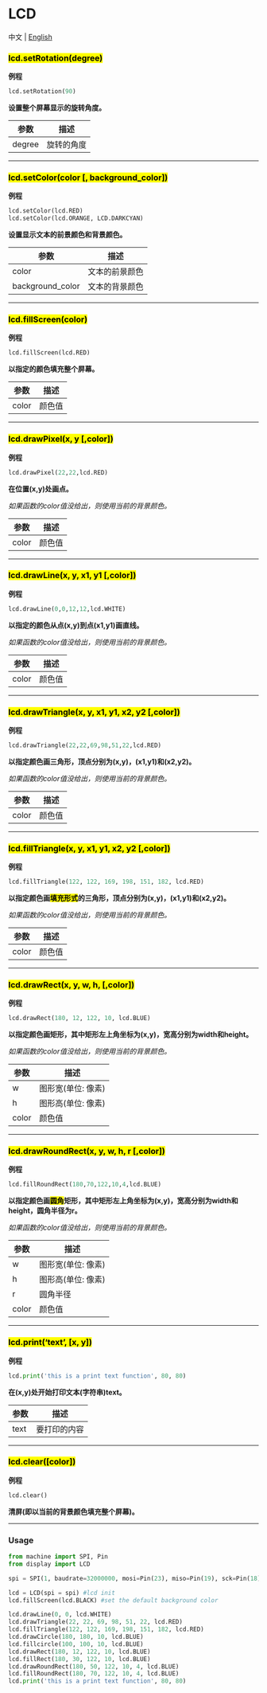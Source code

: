 # LCD

中文  | [English](https://m5stack.github.io/m5-docs/#/en/api_reference/api_lcd)

### <mark>lcd.setRotation(degree)</mark>

**例程**
```python
lcd.setRotation(90)
```

**设置整个屏幕显示的旋转角度。**

| 参数 | 描述 |
| --- | --- |
| degree | 旋转的角度 |



* * *


### <mark>lcd.setColor(color [, background_color])</mark>
**例程**
```python
lcd.setColor(lcd.RED)
lcd.setColor(lcd.ORANGE, LCD.DARKCYAN)
```

**设置显示文本的前景颜色和背景颜色。**

| 参数 | 描述 |
| --- | --- |
| color | 文本的前景颜色 |
| background_color| 文本的背景颜色 |

* * *

### <mark>lcd.fillScreen(color)</mark>
**例程**
```python
lcd.fillScreen(lcd.RED)
```
**以指定的颜色填充整个屏幕。**

| 参数 | 描述 |
| --- | --- |
| color | 颜色值 |



* * *

### <mark>lcd.drawPixel(x, y [,color])</mark>
**例程**
```python
lcd.drawPixel(22,22,lcd.RED)
```
**在位置(x,y)处画点。**

*如果函数的color值没给出，则使用当前的背景颜色。*

| 参数 | 描述 |
| --- | --- |
| color | 颜色值 |



* * *

### <mark>lcd.drawLine(x, y, x1, y1 [,color])</mark>
**例程**
```python
lcd.drawLine(0,0,12,12,lcd.WHITE)
```
**以指定的颜色从点(x,y)到点(x1,y1)画直线。**

*如果函数的color值没给出，则使用当前的背景颜色。*

| 参数 | 描述 |
| --- | --- |
| color | 颜色值 |


* * *

### <mark>lcd.drawTriangle(x, y, x1, y1, x2, y2 [,color])</mark>

**例程**
```python
lcd.drawTriangle(22,22,69,98,51,22,lcd.RED)
```

**以指定颜色画三角形，顶点分别为(x,y)，(x1,y1)和(x2,y2)。**

*如果函数的color值没给出，则使用当前的背景颜色。*

| 参数 | 描述 |
| --- | --- |
| color | 颜色值 |

* * *

### <mark>lcd.fillTriangle(x, y, x1, y1, x2, y2 [,color])</mark>

**例程**
```python
lcd.fillTriangle(122, 122, 169, 198, 151, 182, lcd.RED)
```
**以指定颜色画<mark>填充形式</mark>的三角形，顶点分别为(x,y)，(x1,y1)和(x2,y2)。**

*如果函数的color值没给出，则使用当前的背景颜色。*

| 参数 | 描述 |
| --- | --- |
| color | 颜色值 |


* * *
### <mark>lcd.drawRect(x, y, w, h, [,color])</mark>
**例程**
```python
lcd.drawRect(180, 12, 122, 10, lcd.BLUE)
```
**以指定颜色画矩形，其中矩形左上角坐标为(x,y)，宽高分别为width和height。**

*如果函数的color值没给出，则使用当前的背景颜色。*

| 参数 | 描述 |
| --- | --- |
| w | 图形宽(单位: 像素) |
| h | 图形高(单位: 像素) |
| color | 颜色值 |




* * *

### <mark>lcd.drawRoundRect(x, y, w, h, r [,color])</mark>
**例程**
```python
lcd.fillRoundRect(180,70,122,10,4,lcd.BLUE)
```
**以指定颜色画<mark>圆角</mark>矩形，其中矩形左上角坐标为(x,y)，宽高分别为width和height，圆角半径为r。**

*如果函数的color值没给出，则使用当前的背景颜色。*

| 参数 | 描述 |
| --- | --- |
| w | 图形宽(单位: 像素) |
| h | 图形高(单位: 像素) |
| r | 圆角半径 |
| color | 颜色值 |




* * *
### <mark>lcd.print(‘text’, [x, y])</mark>
**例程**
```python
lcd.print('this is a print text function', 80, 80)
```
**在(x,y)处开始打印文本(字符串)text。**
    
| 参数 | 描述 |
| --- | --- |
| text | 要打印的内容 |


* * *

### <mark>lcd.clear([color])</mark>

**例程**
```python
lcd.clear()
```

**清屏(即以当前的背景颜色填充整个屏幕)。**


* * *

### Usage

```python
from machine import SPI, Pin
from display import LCD

spi = SPI(1, baudrate=32000000, mosi=Pin(23), miso=Pin(19), sck=Pin(18))

lcd = LCD(spi = spi) #lcd init
lcd.fillScreen(lcd.BLACK) #set the default background color

lcd.drawLine(0, 0, lcd.WHITE)
lcd.drawTriangle(22, 22, 69, 98, 51, 22, lcd.RED)
lcd.fillTriangle(122, 122, 169, 198, 151, 182, lcd.RED)
lcd.drawCircle(180, 180, 10, lcd.BLUE)
lcd.fillcircle(100, 100, 10, lcd.BLUE)
lcd.drawRect(180, 12, 122, 10, lcd.BLUE)
lcd.fillRect(180, 30, 122, 10, lcd.BLUE)
lcd.drawRoundRect(180, 50, 122, 10, 4, lcd.BLUE)
lcd.fillRoundRect(180, 70, 122, 10, 4, lcd.BLUE)
lcd.print('this is a print text function', 80, 80)
```
